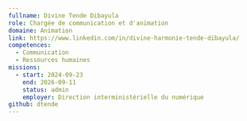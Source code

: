 ```yaml
---
fullname: Divine Tende Dibayula
role: Chargée de communication et d'animation
domaine: Animation
link: https://www.linkedin.com/in/divine-harmonie-tende-dibayula/
competences:
  - Communication
  - Ressources humaines
missions:
  - start: 2024-09-23
    end: 2026-09-11
    status: admin
    employer: Direction interministérielle du numérique
github: dtende
---
```

